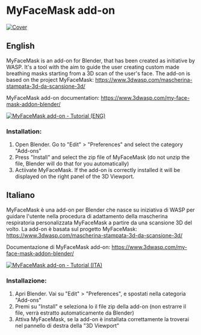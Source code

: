 # MyFaceMask add-on

[![Cover](https://www.3dwasp.com/wp-content/uploads/2020/03/My-Face-Mask-Blender-Add-on.png)](https://www.3dwasp.com/my-face-mask-addon-blender/)

## English

MyFaceMask is an add-on for Blender, that has been created as initiative by WASP. It's a tool with the aim to guide the user creating custom made breathing masks starting from a 3D scan of the user's face.
The add-on is based on the project MyFaceMask: https://www.3dwasp.com/mascherina-stampata-3d-da-scansione-3d/

MyFaceMask add-on documentation: https://www.3dwasp.com/my-face-mask-addon-blender/

[![MyFaceMask add-on - Tutorial (ENG)](http://img.youtube.com/vi/KDNvUnDdqVw/0.jpg)](http://www.youtube.com/watch?v=KDNvUnDdqVw "MyFaceMask add-on - Tutorial (ENG)")

### Installation:

1. Open Blender. Go to "Edit" > "Preferences" and select the category "Add-ons"
3. Press "Install" and select the zip file of MyFaceMask (do not unzip the file, Blender will do that for you automatically)
4. Actiivate MyFaceMask. If the add-on is correctly installed it will be displayed on the right panel of the 3D Viewport.

## Italiano

MyFaceMask è una add-on per Blender che nasce su iniziativa di WASP per guidare l'utente nella procedura di adattamento della mascherina respiratoria personalizzata MyFaceMask a partire da una scansione 3D del volto.
La add-on è basata sul progetto MyFaceMask: https://www.3dwasp.com/mascherina-stampata-3d-da-scansione-3d/

Documentazione di MyFaceMask add-on: https://www.3dwasp.com/my-face-mask-addon-blender/

[![MyFaceMask add-on - Tutorial (ITA)](http://img.youtube.com/vi/vd0yvsDkQXU/0.jpg)](http://www.youtube.com/watch?v=vd0yvsDkQXU "MyFaceMask add-on - Tutorial (ITA)")

### Installazione:

1. Apri Blender. Vai su "Edit" > "Preferences", e spostati nella categoria "Add-ons"
3. Premi su "Install" e seleziona lo il file zip della add-on (non estrarre il file, verrà estratto automaticamente da Blender)
4. Attiva MyFaceMask, se la add-on è installata correttamente la troverai nel pannello di destra della "3D Viewport"
